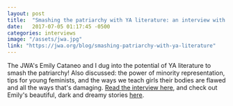 ```yaml
---
layout: post
title:  "Smashing the patriarchy with YA literature: an interview with the Jewish Women's Archive"
date:   2017-07-05 01:17:45 -0500
categories: interviews
image: "/assets/jwa.jpg"
link: "https://jwa.org/blog/smashing-patriarchy-with-ya-literature"
---
```

The JWA's Emily Cataneo and I dug into the potential of YA literature to smash the patriarchy! Also discussed: the power of minority representation, tips for young feminists, and the ways we teach girls their bodies are flawed and all the ways that's damaging. [Read the interview here]({{page.link}}), and check out Emily's beautiful, dark and dreamy stories [here][emily].

[emily]: http://www.emilycataneo.com/books/